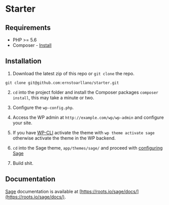 # Starter

## Requirements

* PHP >= 5.6
* Composer - [Install](https://getcomposer.org/doc/00-intro.md#installation-linux-unix-osx)

## Installation

1. Download the latest zip of this repo or `git clone` the repo.

  `git clone git@github.com:ernstoarllano/starter.git`

2. `cd` into the project folder and install the Composer packages `composer install`, this may take a minute or two.

3. Configure the `wp-config.php`.

4. Access the WP admin at `http://example.com/wp/wp-admin` and configure your site.

5. If you have [WP-CLI](http://wp-cli.org) activate the theme with `wp theme activate sage` otherwise activate the theme in the WP backend.

6. `cd` into the Sage theme, `app/themes/sage/` and proceed with [configuring Sage](https://github.com/roots/sage#theme-installation)

7. Build shit.

## Documentation

[Sage](https://roots.io/sage/) documentation is available at [https://roots.io/sage/docs/](https://roots.io/sage/docs/).
